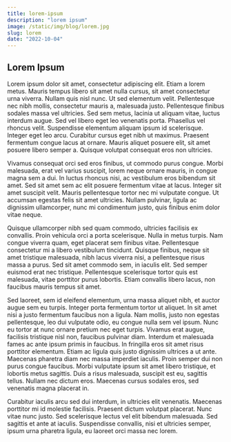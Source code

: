 ```yaml
---
title: lorem-ipsum
description: "lorem ipsum"
image: /static/img/blog/lorem.jpg
slug: lorem 
date: "2022-10-04"
---
```


## Lorem Ipsum
Lorem ipsum dolor sit amet, consectetur adipiscing elit. Etiam a lorem metus. Mauris tempus libero sit amet nulla cursus, sit amet consectetur urna viverra. Nullam quis nisl nunc. Ut sed elementum velit. Pellentesque nec nibh mollis, consectetur mauris a, malesuada justo. Pellentesque finibus sodales massa vel ultricies. Sed sem metus, lacinia ut aliquam vitae, luctus interdum augue. Sed vel libero eget leo venenatis porta. Phasellus vel rhoncus velit. Suspendisse elementum aliquam ipsum id scelerisque. Integer eget leo arcu. Curabitur cursus eget nibh ut maximus. Praesent fermentum congue lacus at ornare. Mauris aliquet posuere elit, sit amet posuere libero semper a. Quisque volutpat consequat eros non ultricies.

Vivamus consequat orci sed eros finibus, ut commodo purus congue. Morbi malesuada, erat vel varius suscipit, lorem neque ornare mauris, in congue magna sem a dui. In luctus rhoncus nisi, ac vestibulum eros bibendum sit amet. Sed sit amet sem ac elit posuere fermentum vitae at lacus. Integer sit amet suscipit velit. Mauris pellentesque tortor nec mi vulputate congue. Ut accumsan egestas felis sit amet ultricies. Nullam pulvinar, ligula ac dignissim ullamcorper, nunc mi condimentum justo, quis finibus enim dolor vitae neque.

Quisque ullamcorper nibh sed quam commodo, ultricies facilisis ex convallis. Proin vehicula orci a porta scelerisque. Nulla in metus turpis. Nam congue viverra quam, eget placerat sem finibus vitae. Pellentesque consectetur mi a libero vestibulum tincidunt. Quisque finibus, neque sit amet tristique malesuada, nibh lacus viverra nisi, a pellentesque risus massa a purus. Sed sit amet commodo sem, in iaculis elit. Sed semper euismod erat nec tristique. Pellentesque scelerisque tortor quis est malesuada, vitae porttitor purus lobortis. Etiam convallis libero lacus, non faucibus mauris tempus sit amet.

Sed laoreet, sem id eleifend elementum, urna massa aliquet nibh, et auctor augue sem eu turpis. Integer porta fermentum tortor ut aliquet. In sit amet nisi a justo fermentum faucibus non a ligula. Nam mollis, justo non egestas pellentesque, leo dui vulputate odio, eu congue nulla sem vel ipsum. Nunc eu tortor at nunc ornare pretium nec eget turpis. Vivamus erat augue, facilisis tristique nisl non, faucibus pulvinar diam. Interdum et malesuada fames ac ante ipsum primis in faucibus. In fringilla eros sit amet risus porttitor elementum. Etiam ac ligula quis justo dignissim ultrices a ut ante. Maecenas pharetra diam nec massa imperdiet iaculis. Proin semper dui non purus congue faucibus. Morbi vulputate ipsum sit amet libero tristique, et lobortis metus sagittis. Duis a risus malesuada, suscipit est eu, sagittis tellus. Nullam nec dictum eros. Maecenas cursus sodales eros, sed venenatis magna placerat in.

Curabitur iaculis arcu sed dui interdum, in ultricies elit venenatis. Maecenas porttitor mi id molestie facilisis. Praesent dictum volutpat placerat. Nunc vitae nunc justo. Sed scelerisque lectus vel elit bibendum malesuada. Sed sagittis et ante at iaculis. Suspendisse convallis, nisi et ultricies semper, ipsum urna pharetra ligula, eu laoreet orci massa nec lorem.
#